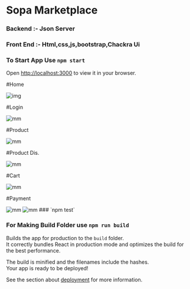 # Sopa Marketplace


### Backend :- Json Server
### Front End :- Html,css,js,bootstrap,Chackra Ui

### To Start App Use `npm start`

Open [http://localhost:3000](http://localhost:3000) to view it in your browser.

#Home

<img src="https://blogger.googleusercontent.com/img/b/R29vZ2xl/AVvXsEjSOvZUOtoy85_2HF8OKr_ivnKdHPJiMEITZYiUNzp9_8IYjfL6Y_gMeJr8RZUHGgg7TN1rZnR49clmjklF0cbjQE0ihCFUGHgC9wMMHN1aX7E4HzwPUaEEqMAMoTeeRIFTT-mnsI5NTEcm0mdW2Fq5PVfRmr3MLbHO6cnozQX4zHSq41jbyICFemT_uS_u/s320/Screenshot%20(89).png" alt="img" />

#Login

<img src="https://blogger.googleusercontent.com/img/b/R29vZ2xl/AVvXsEgfGVPPThkzN0RHEDM-o8WfgV2l81_MJPEahNgs61z6WrsXj0VyLuGWMfz1hTZ2137BqKjXWwo-hWHw52TJ92h_fGzA-OjtyU2JdsdnUtrfwpF_oaweLWlijwOJRacWpXluVXixaD20WxzSIhZ3nGM2SnYEt_wxDRHEu93mRybrvNMAwja2DaxYcsZQ_fYi/s320/Screenshot%20(90).png" alt="mm" />

#Product

<img src="https://blogger.googleusercontent.com/img/b/R29vZ2xl/AVvXsEjNJq0zeTR1u2dxJiMaUtOFh58cLkl3-HT6A-9m2dqvbvzxQTIx6gqCbAHoiLLZCTG7IsybtsDV07Luh6PzAmDQSsgaBYTXn5QmOfJvryPY3-kerOdmk1TI5vckcCA49QgTECpR4CbHVzHZfznpGFwcsV9XYiEYaQqUjcWrs5cLjUpfQdTCa8eS0kpQgkAk/s320/Screenshot%20(91).png" alt="mm" />

#Product Dis.

<img src="https://blogger.googleusercontent.com/img/b/R29vZ2xl/AVvXsEgM0E-VPpkuCltlThegPW-ouUo5lT7HIt01Sd-tiDgIW6ZnvFAenjA4h_Ak1B1Vp32dh1WS7zn6IZnCpGkr-sUFyurFl76fjY1fTe-EnCCkvtZNgLJEB5uOlI0pW9lIM4HFpWl5wfqdV_6K3oeDU4_8mvrXTKclWzBvf6jZHCUXz_05Bg23bgpg3_62MQQj/s320/Screenshot%20(92).png" alt="mm" />

#Cart

<img src="https://blogger.googleusercontent.com/img/b/R29vZ2xl/AVvXsEherG1u7l4oYrd4DA5EuzuxEctBjzcgLvxrBliMnBg7Gn74H5Pg9BmqAiY5a6dMh_X-1zdia22QSv1XAHr8OTp4sfAV_i_yEwrsGeO6DX8h9uTIsf85qotWFXhxoE7W3xx5aEaIje1cDVRIJU4iSz1Mr_200kmsOYMMpUOfILo0Cp10AT52rbq_Ha5H4mpj/s320/Screenshot%20(93).png" alt="mm" />

#Payment

<img src="https://blogger.googleusercontent.com/img/b/R29vZ2xl/AVvXsEjRWZDM0vBionK4aZ4wLs87ve2Bd8A3AudH3mF0gKmXYB3H2h1qrXIJjD4LOArPbJxKskqOA1NnRqNu7eSaOscEIim3NZCAWRX-B5N75qg78Q3qfr6Q3qJgp2e-Iug-NQ3kywH_G5wExkJofUMNZCyg5hPJPzHUZ8mS4y_GoCMKAm1IsEkRt72LBO9STwBM/s320/Screenshot%20(94).png" alt="mm" />

<img src="https://blogger.googleusercontent.com/img/b/R29vZ2xl/AVvXsEh_yNckWoiuXVSnFEqBUx3NI8AZTfbM6Q1esnTp5-RZG6onLFHMSoXgO4liNKfFjbU8rrrl83fB8YNZHu0tNY9m8iYkZLoEl_hJyaToypbZLYSMvotIOX-phUVAysREeQ3K2oZWiJlX3KsFRJSKeTUAP1uqGGNsGGvwrjC7_OqSPvIcoNdgXEHRsMOJmIU4/s320/Screenshot%20(95).png" alt="mm" />
### `npm test`


### For Making Build Folder use `npm run build`

Builds the app for production to the `build` folder.\
It correctly bundles React in production mode and optimizes the build for the best performance.

The build is minified and the filenames include the hashes.\
Your app is ready to be deployed!

See the section about [deployment](https://facebook.github.io/create-react-app/docs/deployment) for more information.

